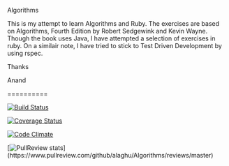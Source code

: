 Algorithms

This is my attempt to learn Algorithms and Ruby. The exercises are based on Algorithms, Fourth Edition
by Robert Sedgewink and Kevin Wayne. Though the book uses Java, I have attempted a selection of exercises in ruby. On a similair note, I have tried to stick to Test Driven Development by using rspec.

Thanks

Anand

==========

[![Build Status](https://travis-ci.org/alaghu/Algorithms.svg?branch=master)](https://travis-ci.org/alaghu/Algorithms)

[![Coverage Status](https://coveralls.io/repos/alaghu/Algorithms/badge.png?branch=master)](https://coveralls.io/r/alaghu/Algorithms?branch=master)

[![Code Climate](https://codeclimate.com/github/alaghu/Algorithms.png)](https://codeclimate.com/github/alaghu/Algorithms)

[![PullReview stats](https://www.pullreview.com/github/alaghu/Algorithms/badges/master.svg?)](https://www.pullreview.com/github/alaghu/Algorithms/reviews/master)



